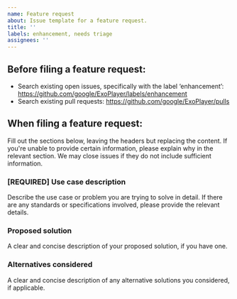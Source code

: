 ```yaml
---
name: Feature request
about: Issue template for a feature request.
title: ''
labels: enhancement, needs triage
assignees: ''
---
```


Before filing a feature request:
-----------------------
- Search existing open issues, specifically with the label ‘enhancement’:
  https://github.com/google/ExoPlayer/labels/enhancement
- Search existing pull requests: https://github.com/google/ExoPlayer/pulls

When filing a feature request:
-----------------------
Fill out the sections below, leaving the headers but replacing the content. If
you're unable to provide certain information, please explain why in the relevant
section. We may close issues if they do not include sufficient information.

### [REQUIRED] Use case description
Describe the use case or problem you are trying to solve in detail. If there are
any standards or specifications involved, please provide the relevant details.

### Proposed solution
A clear and concise description of your proposed solution, if you have one.

### Alternatives considered
A clear and concise description of any alternative solutions you considered,
if applicable.
